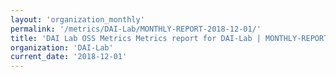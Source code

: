```yaml
---
layout: 'organization_monthly'
permalink: '/metrics/DAI-Lab/MONTHLY-REPORT-2018-12-01/'
title: 'DAI Lab OSS Metrics Metrics report for DAI-Lab | MONTHLY-REPORT-2018-12-01'
organization: 'DAI-Lab'
current_date: '2018-12-01'
---
```

